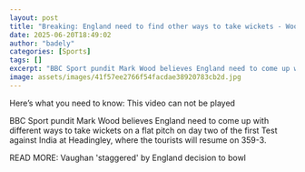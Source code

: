 ```yaml
---
layout: post
title: "Breaking: England need to find other ways to take wickets - Wood"
date: 2025-06-20T18:49:02
author: "badely"
categories: [Sports]
tags: []
excerpt: "BBC Sport pundit Mark Wood believes England need to come up with more ways to take wickets on a flat pitch on day two of the first Test against India "
image: assets/images/41f57ee2766f54facdae38920783cb2d.jpg
---
```


Here’s what you need to know: This video can not be played

BBC Sport pundit Mark Wood believes England need to come up with different ways to take wickets on a flat pitch on day two of the first Test against India at Headingley, where the tourists will resume on 359-3.

READ MORE: Vaughan 'staggered' by England decision to bowl

